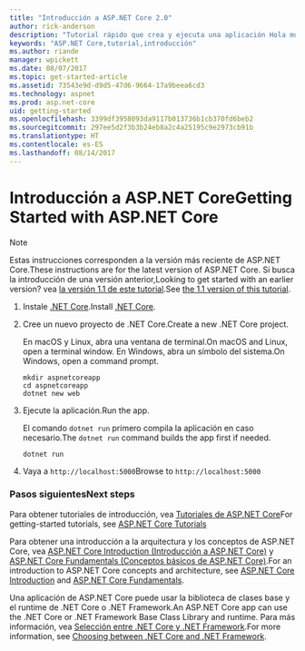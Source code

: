 ```yaml
---
title: "Introducción a ASP.NET Core 2.0"
author: rick-anderson
description: "Tutorial rápido que crea y ejecuta una aplicación Hola mundo sencilla mediante ASP.NET Core."
keywords: "ASP.NET Core,tutorial,introducción"
ms.author: riande
manager: wpickett
ms.date: 08/07/2017
ms.topic: get-started-article
ms.assetid: 73543e9d-d9d5-47d6-9664-17a9beea6cd3
ms.technology: aspnet
ms.prod: asp.net-core
uid: getting-started
ms.openlocfilehash: 3399df3958093da9117b013736b1cb370fd6beb2
ms.sourcegitcommit: 297ee5d2f3b3b24eb8a2c4a25195c9e2973cb91b
ms.translationtype: HT
ms.contentlocale: es-ES
ms.lasthandoff: 08/14/2017
---
```

# <a name="getting-started-with-aspnet-core"></a><span data-ttu-id="d6bd1-104">Introducción a ASP.NET Core</span><span class="sxs-lookup"><span data-stu-id="d6bd1-104">Getting Started with ASP.NET Core</span></span>

> [!NOTE]
> <span data-ttu-id="d6bd1-105">Estas instrucciones corresponden a la versión más reciente de ASP.NET Core.</span><span class="sxs-lookup"><span data-stu-id="d6bd1-105">These instructions are for the latest version of ASP.NET Core.</span></span> <span data-ttu-id="d6bd1-106">Si busca la introducción de una versión anterior,</span><span class="sxs-lookup"><span data-stu-id="d6bd1-106">Looking to get started with an earlier version?</span></span> <span data-ttu-id="d6bd1-107">vea [la versión 1.1 de este tutorial](xref:getting-started-1.1).</span><span class="sxs-lookup"><span data-stu-id="d6bd1-107">See [the 1.1 version of this tutorial](xref:getting-started-1.1).</span></span>

1. <span data-ttu-id="d6bd1-108">Instale [.NET Core](https://microsoft.com/net/core/).</span><span class="sxs-lookup"><span data-stu-id="d6bd1-108">Install [.NET Core](https://microsoft.com/net/core/).</span></span>

2. <span data-ttu-id="d6bd1-109">Cree un nuevo proyecto de .NET Core.</span><span class="sxs-lookup"><span data-stu-id="d6bd1-109">Create a new .NET Core project.</span></span>

   <span data-ttu-id="d6bd1-110">En macOS y Linux, abra una ventana de terminal.</span><span class="sxs-lookup"><span data-stu-id="d6bd1-110">On macOS and Linux, open a terminal window.</span></span> <span data-ttu-id="d6bd1-111">En Windows, abra un símbolo del sistema.</span><span class="sxs-lookup"><span data-stu-id="d6bd1-111">On Windows, open a command prompt.</span></span>

   ```terminal
   mkdir aspnetcoreapp
   cd aspnetcoreapp
   dotnet new web
   ```
    
4. <span data-ttu-id="d6bd1-112">Ejecute la aplicación.</span><span class="sxs-lookup"><span data-stu-id="d6bd1-112">Run the app.</span></span>

   <span data-ttu-id="d6bd1-113">El comando `dotnet run` primero compila la aplicación en caso necesario.</span><span class="sxs-lookup"><span data-stu-id="d6bd1-113">The `dotnet run` command builds the app first if needed.</span></span>

   ```terminal
   dotnet run
   ```

5. <span data-ttu-id="d6bd1-114">Vaya a `http://localhost:5000`</span><span class="sxs-lookup"><span data-stu-id="d6bd1-114">Browse to `http://localhost:5000`</span></span>

### <a name="next-steps"></a><span data-ttu-id="d6bd1-115">Pasos siguientes</span><span class="sxs-lookup"><span data-stu-id="d6bd1-115">Next steps</span></span>

<span data-ttu-id="d6bd1-116">Para obtener tutoriales de introducción, vea [Tutoriales de ASP.NET Core](tutorials/index.md)</span><span class="sxs-lookup"><span data-stu-id="d6bd1-116">For getting-started tutorials, see [ASP.NET Core Tutorials](tutorials/index.md)</span></span>

<span data-ttu-id="d6bd1-117">Para obtener una introducción a la arquitectura y los conceptos de ASP.NET Core, vea [ASP.NET Core Introduction (Introducción a ASP.NET Core)](index.md) y [ASP.NET Core Fundamentals (Conceptos básicos de ASP.NET Core)](fundamentals/index.md).</span><span class="sxs-lookup"><span data-stu-id="d6bd1-117">For an introduction to ASP.NET Core concepts and architecture, see [ASP.NET Core Introduction](index.md) and [ASP.NET Core Fundamentals](fundamentals/index.md).</span></span>

<span data-ttu-id="d6bd1-118">Una aplicación de ASP.NET Core puede usar la biblioteca de clases base y el runtime de .NET Core o .NET Framework.</span><span class="sxs-lookup"><span data-stu-id="d6bd1-118">An ASP.NET Core app can use the .NET Core or .NET Framework Base Class Library and runtime.</span></span> <span data-ttu-id="d6bd1-119">Para más información, vea [Selección entre .NET Core y .NET Framework](https://docs.microsoft.com/dotnet/articles/standard/choosing-core-framework-server).</span><span class="sxs-lookup"><span data-stu-id="d6bd1-119">For more information, see [Choosing between .NET Core and .NET Framework](https://docs.microsoft.com/dotnet/articles/standard/choosing-core-framework-server).</span></span>
